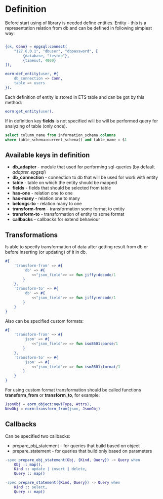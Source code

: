 
# Definition

Before start using of library is needed define entities. Entity - this is a
representation relation from db and can be defined in following simplest way:

```erlang

{ok, Conn} = epgsql:connect(
    "127.0.0.1", "dbuser", "dbpassword", [
        {database, "testdb"},
        {timeout, 4000}
]),

eorm:def_entity(user, #{
    db_connection => Conn,
    table => users
}).
```

Each definition of entity is stored in ETS table and can be got by this method:

```erlang
eorm:get_entity(user).
```

If in definition key **fields** is not specified will be will be performed query for
analyzing of table (only once).

```sql
select column_name from information_schema.columns
where table_schema=current_schema() and table_name = $1
```

## Available keys in definition

 * **db_adapter** - module that used for performing sql-queries (by default *adapter_epgsql*)
 * **db_connection** - connection to db that will be used for work with entity
 * **table** - table on which the entity should be mapped
 * **fields** - fields that should be selected from table
 * **has-one** - relation one to one
 * **has-many** - relation one to many
 * **belongs-to** - relation many to one
 * **transform-from** - transformation some format to entity
 * **transform-to** - transformation of entity to some format
 * **callbacks** - callbacks for extend behaviour

## Transformations

Is able to specify transformation of data after getting result from db or before
inserting (or updating) of it in db.

```erlang
#{
    'transform-from' => #{
        'db' => #{
            <<"json_field">> => fun jiffy:decode/1
        }
    },
    'transform-to' => #{
        'db' => #{
            <<"json_field">> => fun jiffy:encode/1
        }
    }
}
```

Also can be specified custom formats:

```erlang
#{
    'transform-from' => #{
        'json' => #{
            <<"json_field">> => fun iso8601:parse/1
        }
    },
    'transform-to' => #{
        'json' => #{
            <<"json_field">> => fun iso8601:format/1
        }
    }
}
```

For using custom format transformation should be called functions **transform_from** or
**transform_to**, for example:

```erlang
JsonObj = eorm_object:new(Type, Attrs),
NewObj = eorm:transform_from(json, JsonObj)
```

## Callbacks

Can be specified two callbacks:

 * prepare_obj_statement - for queries that build based on object
 * prepare_statement - for queries that build only based on parameters

```erlang
-spec prepare_obj_statement(Obj, {Kind, Query}) -> Query when
    Obj :: map(),
    Kind :: update | insert | delete,
    Query :: map()
```

```erlang
-spec prepare_statement({Kind, Query}) -> Query when
    Kind :: select,
    Query :: map()
```
